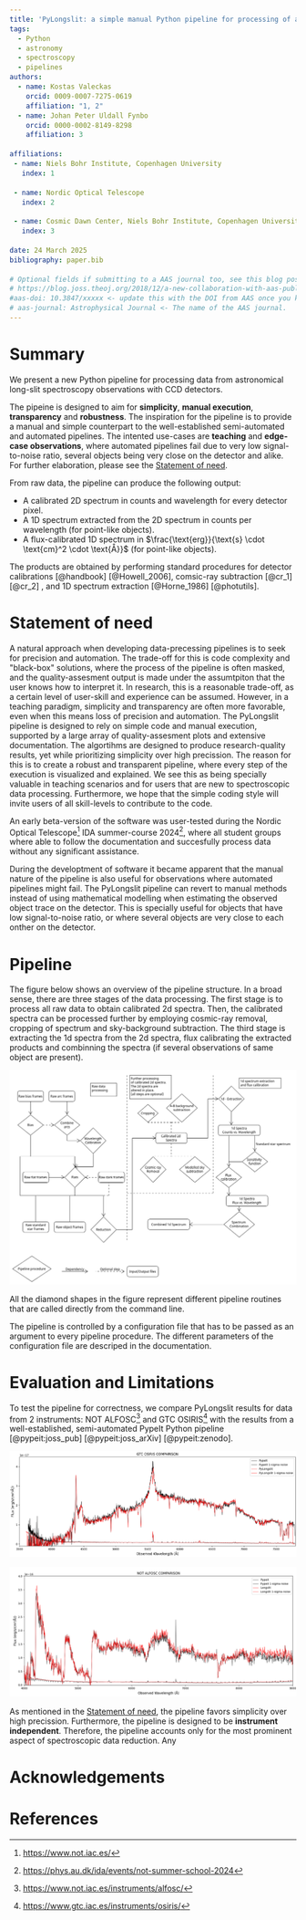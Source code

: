 ```yaml
---
title: 'PyLongslit: a simple manual Python pipeline for processing of astronomical long-slit spectra recorded with CCD detectors'
tags:
  - Python
  - astronomy
  - spectroscopy
  - pipelines
authors:
  - name: Kostas Valeckas
    orcid: 0009-0007-7275-0619
    affiliation: "1, 2"
  - name: Johan Peter Uldall Fynbo
    orcid: 0000-0002-8149-8298
    affiliation: 3

affiliations:
 - name: Niels Bohr Institute, Copenhagen University
   index: 1
  
 - name: Nordic Optical Telescope
   index: 2

 - name: Cosmic Dawn Center, Niels Bohr Institute, Copenhagen University
   index: 3

date: 24 March 2025
bibliography: paper.bib

# Optional fields if submitting to a AAS journal too, see this blog post:
# https://blog.joss.theoj.org/2018/12/a-new-collaboration-with-aas-publishing
#aas-doi: 10.3847/xxxxx <- update this with the DOI from AAS once you know it.
# aas-journal: Astrophysical Journal <- The name of the AAS journal.
---
```


# Summary

We present a new Python pipeline for processing data from astronomical 
long-slit spectroscopy observations with CCD detectors.

The pipeine is designed to aim for **simplicity**, **manual execution**, **transparency** and **robustness**. The inspiration for the pipeline is to provide a manual and simple counterpart to the 
well-established semi-automated and automated pipelines. The intented use-cases are **teaching** and **edge-case observations**, where 
automated pipelines fail due to very low signal-to-noise ratio, several objects being very close 
on the detector and alike. For further elaboration,
please see the [Statement of need](#statement-of-need). 

From raw data, the
pipeline can produce the following output:

- A calibrated 2D spectrum in counts and wavelength for every detector pixel.
- A 1D spectrum extracted from the 2D spectrum in counts per wavelength (for point-like objects).
- A flux-calibrated 1D spectrum in $\frac{\text{erg}}{\text{s} \cdot \text{cm}^2 \cdot \text{Å}}$ (for point-like objects).


The products are obtained by performing standard procedures for
detector calibrations [@handbook] [@Howell_2006], comsic-ray subtraction [@cr_1] [@cr_2]
, and 1D spectrum extraction [@Horne_1986] [@photutils].   

# Statement of need

A natural approach when developing data-precessing pipelines is to seek for precision and automation. The trade-off for this 
is code complexity and "black-box" solutions, where the process of the pipeline is often masked, and 
the quality-assesment output is made under the assumtpiton that the user knows how to interpret it. 
In research, this is a reasonable trade-off, as a certain level of user-skill and experience can be assumed. However, 
in a teaching paradigm, simplicity and transparency are often more favorable, even when this means loss of 
precision and automation. The PyLongslit pipeline is designed to rely on simple code and manual execution,
supported by a large array of quality-assesment plots and extensive documentation. The algortihms are designed to produce research-quality results, yet while prioritizing simplicity over high precission. The reason for this is 
to create a robust and transparent pipeline, where every step of the execution is visualized and explained. We see this as being specially valuable in teaching scenarios and for users that 
are new to spectroscopic data processing. Furthermore, we hope that 
the simple coding style will invite users of all skill-levels to contribute to the code.

An early beta-version of the software was user-tested during the Nordic Optical Telescope[^1] IDA summer-course 
2024[^2], where all student groups where able to follow the documentation and succesfully process data 
without any significant assistance. 

During the developtment of software it became apparent that the manual nature of the pipeline is 
also useful for observations where automated pipelines might fail. The PyLongslit pipeline can revert to manual methods instead of using mathematical modelling when estimating the observed object trace on the 
detector. This is specially useful for objects
that have low signal-to-noise ratio, or where several objects are very close to each onther on the detector.   


[^1]:  https://www.not.iac.es/
[^2]: https://phys.au.dk/ida/events/not-summer-school-2024



# Pipeline

The figure below shows an overview of the pipeline structure. In a broad sense, there
are three stages of the data processing. The first stage is to process all raw data 
to obtain calibrated 2d spectra. Then, the calibrated spectra can be processed further 
by employing cosmic-ray removal, cropping of spectrum and sky-background subtraction.
The third stage is extracting the 1d spectra from the 2d spectra, flux calibrating the 
extracted products and combinning the spectra (if several observations of same object are present).

![Overview of the pipeline structure.\label{fig:example}](pipeline.png)

All the diamond shapes in the figure represent different pipeline routines that 
are called directly from the command line.

The pipeline is controlled by a configuration file that has to be passed as an 
argument to every pipeline procedure. The different parameters of the configuration 
file are descriped in the documentation.

# Evaluation and Limitations

To test the pipeline for correctness, we compare PyLongslit results for data from 2 
instruments: NOT ALFOSC[^3] and GTC OSIRIS[^4] with the results from a well-established, 
semi-automated PypeIt Python pipeline  [@pypeit:joss_pub] [@pypeit:joss_arXiv] [@pypeit:zenodo].

![Overview of the pipeline structure.\label{fig:example}](gtc_comp.png)

![Overview of the pipeline structure.\label{fig:example}](alfosc_comp.png)

As mentioned in the [Statement of need](#statement-of-need), the pipeline favors
simplicity over high precission. Furthermore, the pipeline is designed to be 
**instrument independent**. Therefore, the pipeline accounts only for the most prominent 
aspect of spectroscopic data reduction. Any

[^3]: https://www.not.iac.es/instruments/alfosc/
[^4]: https://www.gtc.iac.es/instruments/osiris/


# Acknowledgements


# References
